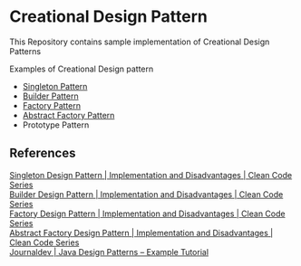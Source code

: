 # Creational Design Pattern

This Repository contains sample implementation of Creational Design Patterns  

Examples of Creational Design pattern
 - [Singleton Pattern](https://blog.kamranali.in/singleton)
 - [Builder Pattern](https://blog.kamranali.in/builderpattern)
 - [Factory Pattern](https://blog.kamranali.in/factorypattern)
 - [Abstract Factory Pattern](https://blog.kamranali.in/abstractfactorypattern)
 - Prototype Pattern
 

## References
[Singleton Design Pattern | Implementation and Disadvantages | Clean Code Series](https://www.youtube.com/watch?v=bPIRGre9JHY)  
[Builder Design Pattern | Implementation and Disadvantages | Clean Code Series](https://www.youtube.com/watch?v=YmEVYvELt28)     
[Factory Design Pattern | Implementation and Disadvantages | Clean Code Series](https://www.youtube.com/watch?v=a46oBUV8mZ4)  
[Abstract Factory Design Pattern | Implementation and Disadvantages | Clean Code Series](https://www.youtube.com/watch?v=hWVfRwgfdGg)  
[Journaldev | Java Design Patterns – Example Tutorial](https://www.journaldev.com/1827/java-design-patterns-example-tutorial)  
